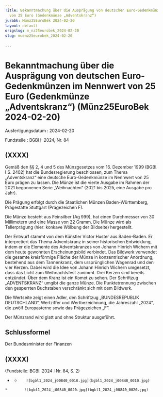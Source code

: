 ```yaml
---
Title: Bekanntmachung über die Ausprägung von deutschen Euro-Gedenkmünzen im Nennwert
  von 25 Euro (Gedenkmünze „Adventskranz“)
jurabk: Münz25EuroBek 2024-02-20
layout: default
origslug: m_nz25eurobek_2024-02-20
slug: muenz25eurobek_2024-02-20

---
```


# Bekanntmachung über die Ausprägung von deutschen Euro-Gedenkmünzen im Nennwert von 25 Euro (Gedenkmünze „Adventskranz“) (Münz25EuroBek 2024-02-20)

Ausfertigungsdatum
:   2024-02-20

Fundstelle
:   BGBl I: 2024, Nr. 84


## (XXXX)

Gemäß den §§ 2, 4 und 5 des Münzgesetzes vom 16. Dezember 1999 (BGBl.
I S. 2402) hat die Bundesregierung beschlossen, zum Thema
„Adventskranz“ eine deutsche Euro-Gedenkmünze im Nennwert von 25 Euro
prägen zu lassen. Die Münze ist die vierte Ausgabe im Rahmen der 2021
begonnenen Serie „Weihnachten“ (2021 bis 2025, eine Ausgabe pro Jahr).

Die Prägung erfolgt durch die Staatlichen Münzen Baden-Württemberg,
Prägestätte Stuttgart (Prägezeichen F).

Die Münze besteht aus Feinsilber (Ag 999), hat einen Durchmesser von
30 Millimetern und eine Masse von 22 Gramm. Die Münze wird als
Tellerprägung (hier: konkave Wölbung der Bildseite) hergestellt.

Der Entwurf stammt von dem Künstler Victor Huster aus Baden-Baden. Er
interpretiert das Thema Adventskranz in seiner historischen
Entwicklung, indem er die Elemente des Adventskranzes von Johann
Hinrich Wichern mit dem heute gewohnten Erscheinungsbild verbindet.
Das Bildwerk verwendet die gesamte kreisförmige Fläche der Münze in
konzentrischer Anordnung, bestehend aus dem Tannenkranz, dem
ursprünglichen Wagenrad und den vier Kerzen. Dabei wird die Idee von
Johann Hinrich Wichern umgesetzt, dass das Licht zum Weihnachtsfest
zunimmt. Drei Kerzen sind bereits entzündet. Über dem Kranz ist ein
Komet zu sehen. Der Schriftzug „ADVENTSKRANZ“ umgibt die ganze Münze.
Die Punktetrennung zwischen den gesperrten Buchstaben verschränkt sich
mit dem Bildwerk.

Die Wertseite zeigt einen Adler, den Schriftzug „BUNDESREPUBLIK
DEUTSCHLAND“, Wertziffer und Wertbezeichnung, die Jahreszahl „2024“,
die zwölf Europasterne sowie das Prägezeichen „F“.

Der Münzrand wird glatt und ohne Struktur ausgeführt.


## Schlussformel

Der Bundesminister der Finanzen


## (XXXX)

(Fundstelle: BGBl. 2024 I Nr. 84, S. 2)



*    *        ![bgbl1_2024_j00840_0010.jpg](bgbl1_2024_j00840_0010.jpg)
    *        ![bgbl1_2024_j00840_0020.jpg](bgbl1_2024_j00840_0020.jpg)


